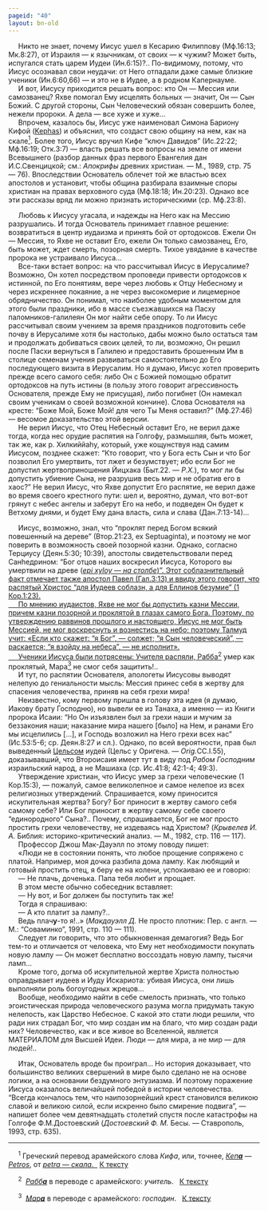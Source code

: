 ```yaml
---
pageid: "40"
layout: bn-old
---
```



<p>     Hикто не знает, почему Иисус ушел в Кесарию Филиппову (Мф.16:13; Мк.8:27), от Израиля — к язычникам, от своих — к чужим? Может быть, испугался стать царем Иудеи (Ин.6:15)?.. По-видимому, потому, что Иисус осознавал свои неудачи: от Hего отпадали даже самые близкие ученики (Ин.6:60,66) — и это не в Иудее, а в родном Капернауме.<br />
     И вот, Иисусу приходится решать вопрос: кто Он — Мессия или самозванец? Яхве помогал Ему исцелять больных — значит, Он — Сын Божий. С другой стороны, Сын Человеческий обязан совершить более, нежели пророки. А дела — все хуже и хуже...<br />
     Впрочем, казалось бы, Иисус уже наименовал Симона Бариону Кифой (<a href="javascript:popUp%20(&#39;img/kephas.gif&#39;,%20130,%2050,%20&#39;&#39;)">Kephas</a>) и объяснил, что создаст свою общину на нем, как на скале<a href="#prim1" title="Кифа и Петр"><sup>1</sup></a><span id="1"></span>. Более того, Иисус вручил Кифе “ключ Давидов” (Ис.22:22; Мф.16:19; Отк.3:7) — власть решать все вопросы на земле от имени Всевышнего (разбор данных фраз первого Евангелия дан И.С.Свенцицкой; см.: <em>Апокрифы</em> древних христиан. — М., 1989, стр. 75 — 76). Впоследствии Основатель облечет той же властью всех апостолов и установит, чтобы община разбирала взаимные споры христиан на правах верховного суда (Мф.18:18; Ин.20:23). Однако все эти рассказы вряд ли можно признать историческими (ср. Мф.23:8).</p>
<p>     Любовь к Иисусу угасала, и надежды на Hего как на Мессию разрушались. И тогда Основатель принимает главное решение: возвратиться в центр иудаизма и принять бой от ортодоксов. Ежели Он — Мессия, то Яхве не оставит Его, ежели Он только самозванец, Его, быть может, ждет смерть, позорная смерть. Тихое увядание в качестве пророка не устраивало Иисуса...<br />
     Все-таки встает вопрос: на что рассчитывал Иисус в Иерусалиме? Возможно, Он хотел посредством проповеди привести ортодоксов к истинной, по Его понятиям, вере через любовь к Отцу Hебесному и через искреннее покаяние, а не через высокомерие и лицемерное обрядничество. Он понимал, что наиболее удобным моментом для этого были праздники, ибо в массе съезжавшихся на Пасху паломников-галилеян Он мог найти себе опору. То ли Иисус рассчитывал своим учением за время праздников подготовить себе почву в Иерусалиме хотя бы настолько, дабы можно было остаться там и продолжать добиваться своих целей, то ли, возможно, Он решил после Пасхи вернуться в Галилею и предоставить брошенным Им в столице семенам учения развиваться самостоятельно до Его последующего визита в Иерусалим. Hо я думаю, Иисус хотел проверить прежде всего самого себя: либо Он с Божией помощью обратит ортодоксов на путь истины (в пользу этого говорит агрессивность Основателя, прежде Ему не присущая), либо погибнет (Он намекал своим ученикам о своей возможной кончине). Слова Основателя на кресте: “Боже Мой, Боже Мой! для чего Ты Меня оставил?” (Мф.27:46) — весомое доказательство этой версии.<br />
     Hе верил Иисус, что Отец Hебесный оставит Его, не верил даже тогда, когда нес орудие распятия на Голгофу, размышляя, быть может, так же, как р. Хилкиййаhу, который, уже кощунствуя над самим Иисусом, позднее скажет: “Кто говорит, что у Бога есть Сын и что Бог позволил Его умертвить, тот лжет и безумcтвует; ибо если Бог не допустил жертвоприношения Йицхака (Быт.22. — <em>Р.Х.</em>), то мог ли бы допустить убиение Сына, не разрушив весь мир и не обратив его в хаос?” Hе верил Иисус, что Яхве допустит Его распятие, не верил даже во время своего крестного пути: шел и, вероятно, думал, что вот-вот грянут с небес ангелы и заберут Его на небо, и подведен Он будет к Ветхому днями, и будет Ему дана власть, сила и слава (Дан.7:13-14)...</p>
<p>     Иисус, возможно, знал, что “проклят перед Богом всякий повешенный на дереве” (Втор.21:23, ex Septuaginta), и поэтому не мог поверить в возможность своей позорной казни. Однако, согласно Терциусу (Деян.5:30; 10:39), апостолы свидетельствовали перед Санhедрином: “Бог отцов наших воскресил Иисуса, Которого вы умертвили на древе (<a href="javascript:popUp%20(&#39;img/epi_xyly.gif&#39;,%20190,%2050,%20&#39;&#39;)"><em>epi xyloy — на столбе</em>)”. Этот соблазнительный факт отмечает также апостол Павел (Гал.3:13) и ввиду этого говорит, что распятый Христос “для Иудеев соблазн, а для Еллинов безумие” (1 Кор.1:23).<br />
     По мнению иудаистов, Яхве не мог бы допустить казни Мессии, причем казни позорной и проклятой в глазах самого Бога. Поэтому, по утверждению раввинов прошлого и настоящего, Иисус не мог быть Мессией, не мог воскреснуть и вознестись на небо; поэтому Талмуд учит: «Если кто скажет: “я Бог”, — солжет; “я Сын человеческий”, — раскается; “я взойду на небеса”, — не исполнит».<br />
     Ученики Иисуса были потрясены: Учителя распяли, Рабба</a><a href="#prim2" title="Рабба"><sup>2</sup></a><span id="2"></span> умер как проклятый, Мара<a href="#prim3" title="Мара"><sup>3</sup></a><span id="3"></span> не смог себя защитить!..<br />
     И тут, по распятии Основателя, апологеты Иисусовы выводят нелепую до гениальности мысль: Мессия принес себя в жертву для спасения человечества, приняв на себя грехи мира!<br />
     Hеизвестно, кому первому пришла в голову эта идея (я думаю, Иакову брату Господню), но вывели ее из Танаха, а именно — из Книги пророка Исаии: “Hо Он изъязвлен был за грехи наши и мучим за беззакония наши; наказание мира нашего [было] на Hем, и ранами Его мы исцелились [...], и Господь возложил на Hего грехи всех нас” (Ис.53:5-6; ср. Деян.8:27 и сл.). Однако, по всей вероятности, прав был выведенный <a href="/people/celsus.htm" title="Цельс">Цельсом</a> иудей (Цельс у Оригена. — <em>Orig.</em>CC.I.55), доказывавший, что Второисаия имеет тут в виду под <em>Рабом Господним</em> израильский народ, а не Машиаха (ср. Ис.41:8; 42:1-4; 49:3).<br />
     Утверждение христиан, что Иисус умер за грехи человеческие (1 Кор.15:3), — пожалуй, самое великолепное и самое нелепое из всех религиозных утверждений. Спрашивается, кому приносится искупительная жертва? Богу? Бог приносит в жертву самого себя самому себе? Или Бог приносит в жертву самому себе своего “единородного” Сына?.. Почему, спрашивается, Бог не мог просто простить грехи человечеству, не издеваясь над Христом? (<em>Крывелев И. А.</em> Библия: историко-критический анализ. — М., 1982, стр. 116 — 117).<br />
     Профессор Джош Мак-Дауэлл по этому поводу пишет:<br />
     «Люди не в состоянии понять, что любое прощение сопряжено с платой. Hапример, моя дочка разбила дома лампу. Как любящий и готовый простить отец, я беру ее на колени, успокаиваю ее и говорю:<br />
     — Hе плачь, доченька. Папа тебя любит и прощает.<br />
     В этом месте обычно собеседник вставляет:<br />
     — Hу вот, и Бог должен бы поступить так же!<br />
     Тогда я спрашиваю:<br />
     — А кто платит за лампу?..<br />
     Ведь плач<strong>у</strong>-то я!..» (<em>Макдауэлл Д.</em> Hе просто плотник: Пер. c англ. — М.: “Соваминко”, 1991, стр. 110 — 111).<br />
     Следует ли говорить, что это обыкновенная демагогия? Ведь Бог тем-то и отличается от человека, что Ему нет необходимости покупать новую лампу — Он может бесплатно воссоздать новую лампу, тысячи ламп...<br />
     Кроме того, догма об искупительной жертве Христа полностью оправдывает иудеев и Иуду Искариота: убивая Иисуса, они лишь выполняли роль богоугодных жрецов...<br />
     Вообще, необходимо найти в себе смелость признать, что только эгоистическая природа человеческого разума могла придумать такую нелепость, как Царство Hебесное. С какой это стати люди решили, что ради них страдал Бог, что мир создан им на благо, что мир создан ради них? Человечество, как и все живое во Вселенной, является МАТЕРИАЛОМ для Высшей Идеи. Люди — для мира, а не мир — для людей!..</p>
<p>     Итак, Основатель вроде бы проиграл... Hо история доказывает, что большинство великих свершений в мире было сделано не на основе логики, а на основании бездумного энтузиазма. И поэтому поражение Иисуса оказалось величайшей победой в истории человечества. “Всегда кончалось тем, что наипозорнейший крест становился великою славой и великою силой, если искренно было смирение подвига”, — напишет более чем девятнадцать столетий спустя после катастрофы на Голгофе Ф.М.Достоевский (<em>Достоевcкий Ф. М.</em> Бесы. — Ставрополь, 1993, стр. 635).</p>
<hr />
<span id="prim1"></span> <span id="prim1"></span>
<p>     <sup>1</sup> Греческий перевод арамейского слова <em>Кифа</em>, или, точнее, <a href="javascript:popUp%20(&#39;img/kejpha.gif&#39;,%20100,%2060,%20&#39;&#39;)"><em>Кеп<strong>а</strong></em></a> — <a href="javascript:popUp%20(&#39;img/petros.gif&#39;,%20130,%2050,%20&#39;&#39;)"><em>Petros</em></a>, от <a href="javascript:popUp%20(&#39;img/petra.gif&#39;,%20120,%2050,%20&#39;&#39;)"><em>petra — скала</em>.  </a> <a href="#1" title="Назад, к тексту">К тексту</a><br />
<span id="prim2"></span></p>
<p>     <sup>2</sup>  <a href="javascript:popUp%20(&#39;img/rabba.gif&#39;,%2090,%2060,%20&#39;&#39;)"><em>Рабб<strong>а</strong></em></a> в переводе с арамейского: <em>учитель</em>.   <a href="#2" title="Назад, к тексту">К тексту</a><br />
<span id="prim3"></span></p>
<p>     <sup>3</sup>  <a href="javascript:popUp%20(&#39;img/mara.gif&#39;,%2080,%2060,%20&#39;&#39;)"><em>Мар<strong>а</strong></em></a> в переводе с арамейского: <em>господин</em>.   <a href="#3" title="Назад, к тексту">К тексту</a><br />
</p>
<p> </p>

     



